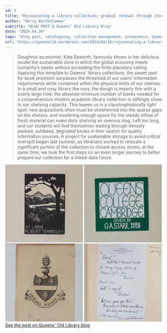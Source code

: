 ```yaml
---
id: 6
title: "Rejuvenating a library collection: gradual renewal through stock management and recataloguing"
author: "Harry Bartholomew"
subtitle: "BLOG POST @ Queens’ Old Library blog"
date: "2024.04.26"
tags: "blog post, cataloguing, collection management, provenance, Queens' College, weeding"
url: "https://queenslib.wordpress.com/2024/04/26/rejuvenating-a-library-collection-gradual-renewal-through-stock-management-and-recataloguing/"
---
```

> Doughnut-economist, Kate Raworth, famously shows in her delicious model the sustainable zone in which the global
> economy meets humanity’s needs without exceeding the finite planetary ceiling. Applying this template to Queens’
> library collections, the sweet spot for book provision surpasses the threshold of our users’ information requirements
> while contained within the physical limits of our shelves. In a small and cosy library like ours, the dough is miserly
> thin with a overly large hole: the absolute minimum number of books needed for a comprehensive modern academic library
> collection is stiflingly close to our shelving capacity. This leaves us in a claustrophobically tight spot: new
> acquisitions often must be shoehorned into the sparse gaps on the shelves, and mustering enough space for the steady
> inflow of fresh material can make daily shelving an onerous slog. Left too long, and our students will find themselves
> wading through densely packed, outdated, degraded books in their search for quality information sources. A project for
> sustainable storage to avoid critical overspill began last summer, as librarians worked to relocate a significant
> portion of the collection to closed-access stores; at the same time, we took the first steps on an even longer journey
> to better prepare our collection for a linked-data future.


![image](/images/blog_06.jpg)\
[See the post on Queens' Old Library blog](https://queenslib.wordpress.com/2024/04/26/rejuvenating-a-library-collection-gradual-renewal-through-stock-management-and-recataloguing/)

